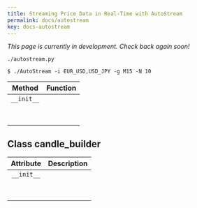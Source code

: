 ```yaml
---
title: Streaming Price Data in Real-Time with AutoStream
permalink: docs/autostream
key: docs-autostream
---
```


*This page is currently in development. Check back again soon!*











`./autostream.py`


```
$ ./AutoStream -i EUR_USD,USD_JPY -g M15 -N 10
```



|           Method           | Function                                                                                           |
| :------------------------: | -------------------------------------------------------------------------------------------------- |
|         `__init__`         |    |
|         |       |
|         |       |
|         |       |
|         |       |
|         |       |
|         |       |
|         |       |
|         |       |






## Class candle_builder


|           Attribute           | Description                                                                                     |
| :------------------------: | -------------------------------------------------------------------------------------------------- |
|         `__init__`         |    |
|         |       |
|         |       |
|         |       |
|         |       |
|         |       |
|         |       |
|         |       |
|         |       |






